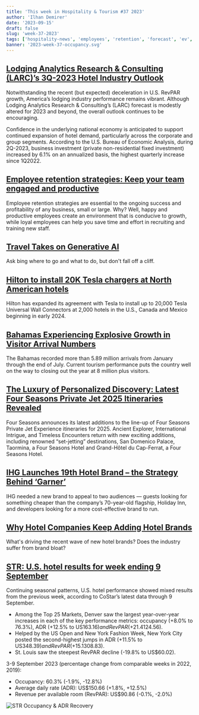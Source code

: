 ```yaml
---
title: 'This week in Hospitality & Tourism #37 2023'
author: 'Ilhan Demirer'
date: '2023-09-15'
draft: false
slug: 'week-37-2023'
tags: ['hospitality-news', 'employees', 'retention', 'forecast', 'ev', 'luxury', 'brands', 'str']
banner: '2023-week-37-occupancy.svg'
---
```


## [Lodging Analytics Research & Consulting (LARC)’s 3Q-2023 Hotel Industry Outlook](https://www.hospitalitynet.org/news/4118063.html)

Notwithstanding the recent (but expected) deceleration in U.S. RevPAR growth, America’s lodging industry performance remains vibrant. Although Lodging Analytics Research & Consulting’s (LARC) forecast is modestly altered for 2023 and beyond, the overall outlook continues to be encouraging.

Confidence in the underlying national economy is anticipated to support continued expansion of hotel demand, particularly across the corporate and group segments. According to the U.S. Bureau of Economic Analysis, during 2Q-2023, business investment (private non-residential fixed investment) increased by 6.1% on an annualized basis, the highest quarterly increase since 1Q2022.

## [Employee retention strategies: Keep your team engaged and productive](https://www.hospitalitynet.org/opinion/4118069.html)

Employee retention strategies are essential to the ongoing success and profitability of any business, small or large. Why? Well, happy and productive employees create an environment that is conducive to growth, while loyal employees can help you save time and effort in recruiting and training new staff.

## [Travel Takes on Generative AI](https://www.hotelnewsresource.com/article128026.html)

Ask bing where to go and what to do, but don't fall off a cliff.

## [Hilton to install 20K Tesla chargers at North American hotels](https://www.hotelmanagement.net/tech/hilton-install-20k-tesla-chargers-north-american-hotels)

Hilton has expanded its agreement with Tesla to install up to 20,000 Tesla Universal Wall Connectors at 2,000 hotels in the U.S., Canada and Mexico beginning in early 2024.

## [Bahamas Experiencing Explosive Growth in Visitor Arrival Numbers](https://www.hotelnewsresource.com/article128034.html)

The Bahamas recorded more than 5.89 million arrivals from January through the end of July. Current tourism performance puts the country well on the way to closing out the year at 8 million plus visitors.

## [The Luxury of Personalized Discovery: Latest Four Seasons Private Jet 2025 Itineraries Revealed](https://www.hospitalitynet.org/news/4118074.html)

Four Seasons announces its latest additions to the line-up of Four Seasons Private Jet Experience itineraries for 2025. Ancient Explorer, International Intrigue, and Timeless Encounters return with new exciting additions, including renowned “set-jetting” destinations, San Domenico Palace, Taormina, a Four Seasons Hotel and Grand-Hôtel du Cap-Ferrat, a Four Seasons Hotel.

## [IHG Launches 19th Hotel Brand – the Strategy Behind ‘Garner’](https://finance.yahoo.com/news/ihg-launches-19th-hotel-brand-164352853.html)

IHG needed a new brand to appeal to two audiences — guests looking for something cheaper than the company’s 70-year-old flagship, Holiday Inn, and developers looking for a more cost-effective brand to run.

## [Why Hotel Companies Keep Adding Hotel Brands](https://skift.com/2023/01/16/why-hotel-companies-keep-adding-hotel-brands/)

What's driving the recent wave of new hotel brands? Does the industry suffer from brand bloat?

## [STR: U.S. hotel results for week ending 9 September](https://str.com/press-release/us-hotel-results-week-ending-9-september)

Continuing seasonal patterns, U.S. hotel performance showed mixed results from the previous week, according to CoStar’s latest data through 9 September.

- Among the Top 25 Markets, Denver saw the largest year-over-year increases in each of the key performance metrics: occupancy (+8.0% to 76.3%), ADR (+12.5% to US$163.16) and RevPAR (+21.4% to US$124.56).
- Helped by the US Open and New York Fashion Week, New York City posted the second-highest jumps in ADR (+11.5% to US$348.39) and RevPAR (+15.1% to US$308.83).
- St. Louis saw the steepest RevPAR decline (-19.8% to US$60.02).

3-9 September 2023 (percentage change from comparable weeks in 2022, 2019):

- Occupancy: 60.3% (-1.9%, -12.8%)
- Average daily rate (ADR): US$150.66 (+1.8%, +12.5%)
- Revenue per available room (RevPAR): US$90.86 (-0.1%, -2.0%)

![STR Occupancy & ADR Recovery](/images/blogimages/2023-week-37-occupancy.svg)
